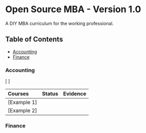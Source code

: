 # Open Source MBA - Version 1.0

A DIY MBA curriculum for the working professional.

## Table of Contents

- [Accounting](#Accounting)
- [Finance](#Finance)

### Accounting

[ ]

| Courses                                               | Status | Evidence |
| :---------------------------------------------------- | :----: | :------: |
| [Example 1]                                           |        |          |
| [Example 2]                                           |        |          |

### Finance
